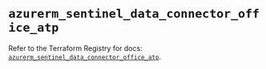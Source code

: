 # `azurerm_sentinel_data_connector_office_atp`

Refer to the Terraform Registry for docs: [`azurerm_sentinel_data_connector_office_atp`](https://registry.terraform.io/providers/hashicorp/azurerm/4.21.1/docs/resources/sentinel_data_connector_office_atp).
